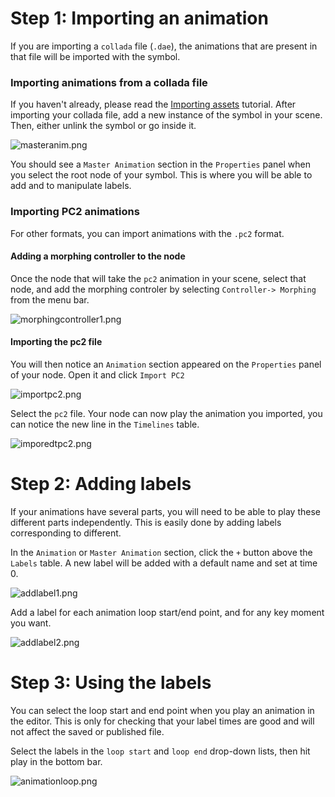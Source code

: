 Step 1: Importing an animation
==============================

If you are importing a `collada` file (`.dae`), the animations that are present in that file will be imported with the symbol.

### Importing animations from a collada file

If you haven't already, please read the [Importing assets](Importing_assets.md) tutorial. After importing your collada file, add a new instance of the symbol in your scene. Then, either unlink the symbol or go inside it.

![](masteranim.png "masteranim.png")

You should see a `Master Animation` section in the `Properties` panel when you select the root node of your symbol. This is where you will be able to add and to manipulate labels.

### Importing PC2 animations

For other formats, you can import animations with the `.pc2` format.

#### Adding a morphing controller to the node

Once the node that will take the `pc2` animation in your scene, select that node, and add the morphing controler by selecting `Controller-> Morphing` from the menu bar.

![](morphingcontroller1.png "morphingcontroller1.png")

#### Importing the pc2 file

You will then notice an `Animation` section appeared on the `Properties` panel of your node. Open it and click `Import PC2`

![](importpc2.png "importpc2.png")

Select the `pc2` file. Your node can now play the animation you imported, you can notice the new line in the `Timelines` table.

![](imporedtpc2.png "imporedtpc2.png")

Step 2: Adding labels
=====================

If your animations have several parts, you will need to be able to play these different parts independently. This is easily done by adding labels corresponding to different.

In the `Animation` or `Master Animation` section, click the `+` button above the `Labels` table. A new label will be added with a default name and set at time 0.

![](addlabel1.png "addlabel1.png")

Add a label for each animation loop start/end point, and for any key moment you want.

![](addlabel2.png "addlabel2.png")

Step 3: Using the labels
========================

You can select the loop start and end point when you play an animation in the editor. This is only for checking that your label times are good and will not affect the saved or published file.

Select the labels in the `loop start` and `loop end` drop-down lists, then hit play in the bottom bar.

![](animationloop.png "animationloop.png")

